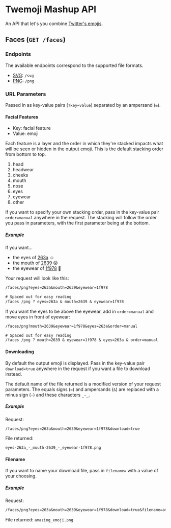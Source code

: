 # Twemoji Mashup API

An API that let's you combine [Twitter's emojis](https://twemoji.twitter.com/).

## Faces (`GET /faces`)

### Endpoints

The available endpoints correspond to the supported file formats.

- [SVG](https://www.w3schools.com/graphics/svg_intro.asp): `/svg`
- [PNG](https://www.lifewire.com/png-file-2622803): `/png`

### URL Parameters

Passed in as key-value pairs (`?key=value`) separated by an ampersand (`&`).

#### Facial Features

- Key: facial feature
- Value: emoji

Each feature is a layer and the order in which they're stacked impacts what will be seen or hidden in the output emoji. This is the default stacking order from bottom to top.

1. head
1. headwear
1. cheeks
1. mouth
1. nose
1. eyes
1. eyewear
1. other

If you want to specify your own stacking order, pass in the key-value pair `order=manual` anywhere in the request. The stacking will follow the order you pass in parameters, with the first parameter being at the bottom.

##### Example

If you want...

- the eyes of [263a](https://unicode-table.com/en/263A) ☺️
- the mouth of [2639](https://unicode-table.com/en/2639/) ☹️
- the eyewear of [1f978](https://unicode-table.com/en/1F978/) 🥸

Your request will look like this:

```txt
/faces/png?eyes=263a&mouth=2639&eyewear=1f978

# Spaced out for easy reading
/faces /png ? eyes=263a & mouth=2639 & eyewear=1f978
```

If you want the eyes to be above the eyewear, add in `order=manual` and move eyes in front of eyewear:

```txt
/faces/png?mouth=2639&eyewear=1f978&eyes=263a&order=manual

# Spaced out for easy reading
/faces /png ? mouth=2639 & eyewear=1f978 & eyes=263a & order=manual
```

#### Downloading

By default the output emoji is displayed. Pass in the key-value pair `download=true` anywhere in the request if you want a file to download instead.

The default name of the file returned is a modified version of your request parameters. The equals signs (`=`) and ampersands (`&`) are replaced with a minus sign (`-`) and these characters `_-_`.

##### Example

Request:

```txt
/faces/png?eyes=263a&mouth=2639&eyewear=1f978&download=true
```

File returned:

```txt
eyes-263a_-_mouth-2639_-_eyewear-1f978.png
```

#### Filename

If you want to name your download file, pass in `filename=` with a value of your choosing.

##### Example

Request:

```txt
/faces/png?eyes=263a&mouth=2639&eyewear=1f978&download=true&filename=amazing_emoji.png
```

File returned: `amazing_emoji.png`
